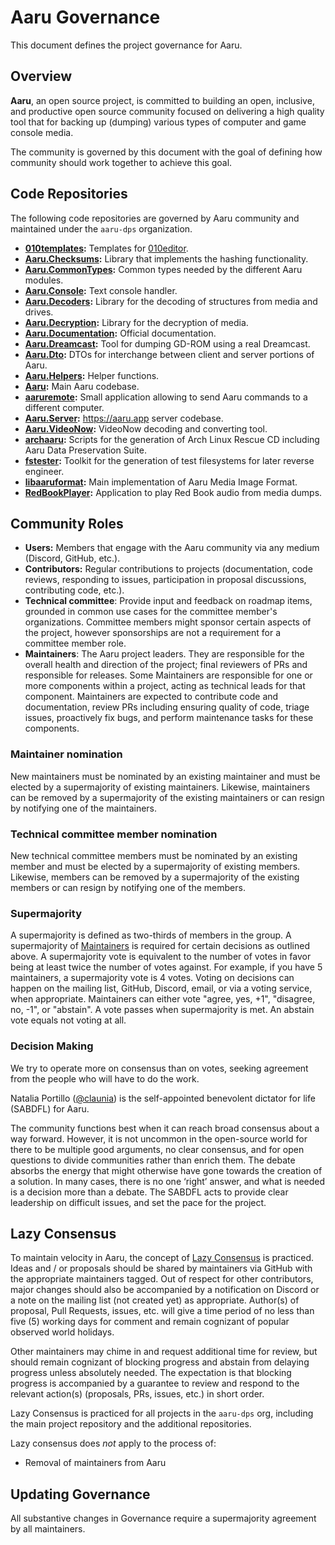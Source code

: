 # Aaru Governance

This document defines the project governance for Aaru.

## Overview

**Aaru**, an open source project, is committed to building an open, inclusive, and productive open source community
focused on delivering a high quality tool that for backing up (dumping) various types of computer and game console
media.

The community is governed by this document with the goal of defining how community should work together to achieve this
goal.

## Code Repositories

The following code repositories are governed by Aaru community and maintained under the `aaru-dps` organization.

* **[010templates](https://github.com/aaru-dps/010templates):** Templates
  for [010editor](https://www.sweetscape.com/010editor).
* **[Aaru.Checksums](https://github.com/aaru-dps/Aaru.Checksums):** Library that implements the hashing functionality.
* **[Aaru.CommonTypes](https://github.com/aaru-dps/Aaru.CommonTypes):** Common types needed by the different Aaru
  modules.
* **[Aaru.Console](https://github.com/aaru-dps/Aaru.Console):** Text console handler.
* **[Aaru.Decoders](https://github.com/aaru-dps/Aaru.Decoders):** Library for the decoding of structures from media and
  drives.
* **[Aaru.Decryption](https://github.com/aaru-dps/Aaru.Decryption):** Library for the decryption of media.
* **[Aaru.Documentation](https://github.com/aaru-dps/Aaru.Documentation):** Official documentation.
* **[Aaru.Dreamcast](https://github.com/aaru-dps/Aaru.Dreamcast):** Tool for dumping GD-ROM using a real Dreamcast.
* **[Aaru.Dto](https://github.com/aaru-dps/Aaru.Dto):** DTOs for interchange between client and server portions of Aaru.
* **[Aaru.Helpers](https://github.com/aaru-dps/Aaru.Helpers):** Helper functions.
* **[Aaru](https://github.com/aaru-dps/aaru):** Main Aaru codebase.
* **[aaruremote](https://github.com/aaru-dps/aaruremote):** Small application allowing to send Aaru commands to a
  different computer.
* **[Aaru.Server](https://github.com/aaru-dps/Aaru.Server):** https://aaru.app server codebase.
* **[Aaru.VideoNow](https://github.com/aaru-dps/Aaru.VideoNow):** VideoNow decoding and converting tool.
* **[archaaru](https://github.com/aaru-dps/archaaru):** Scripts for the generation of Arch Linux Rescue CD including
  Aaru Data Preservation Suite.
* **[fstester](https://github.com/aaru-dps/fstester):** Toolkit for the generation of test filesystems for later reverse
  engineer.
* **[libaaruformat](https://github.com/aaru-dps/libaaruformat):** Main implementation of Aaru Media Image Format.
* **[RedBookPlayer](https://github.com/aaru-dps/RedBookPlayer):** Application to play Red Book audio from media dumps.

## Community Roles

* **Users:** Members that engage with the Aaru community via any medium (Discord, GitHub, etc.).
* **Contributors:** Regular contributions to projects (documentation, code reviews, responding to issues, participation
  in proposal discussions, contributing code, etc.).
* **Technical committee**: Provide input and feedback on roadmap items, grounded in common use cases for the committee
  member's organizations. Committee members might sponsor certain aspects of the project, however sponsorships are not a
  requirement for a committee member role.
* **Maintainers**: The Aaru project leaders. They are responsible for the overall health and direction of the project;
  final reviewers of PRs and responsible for releases. Some Maintainers are responsible for one or more components
  within a project, acting as technical leads for that component. Maintainers are expected to contribute code and
  documentation, review PRs including ensuring quality of code, triage issues, proactively fix bugs, and perform
  maintenance tasks for these components.

### Maintainer nomination

New maintainers must be nominated by an existing maintainer and must be elected by a supermajority of existing
maintainers. Likewise, maintainers can be removed by a supermajority of the existing maintainers or can resign by
notifying one of the maintainers.

### Technical committee member nomination

New technical committee members must be nominated by an existing member and must be elected by a supermajority of
existing members. Likewise, members can be removed by a supermajority of the existing members or can resign by notifying
one of the members.

### Supermajority

A supermajority is defined as two-thirds of members in the group.
A supermajority of [Maintainers](MAINTAINERS.md) is required for certain decisions as outlined above. A supermajority
vote is equivalent to the number of votes in favor being at least twice the number of votes against. For example, if you
have 5 maintainers, a supermajority vote is 4 votes. Voting on decisions can happen on the mailing list, GitHub,
Discord, email, or via a voting service, when appropriate. Maintainers can either vote "agree, yes, +1", "disagree, no,
-1", or "abstain". A vote passes when supermajority is met. An abstain vote equals not voting at all.

### Decision Making

We try to operate more on consensus than on votes, seeking agreement from the people who will have to do the work.

Natalia Portillo ([@claunia](https://github.com/claunia)) is the self-appointed benevolent dictator for life (SABDFL)
for Aaru.

The community functions best when it can reach broad consensus about a way forward. However, it is not uncommon in the
open-source world for there to be multiple good arguments, no clear consensus, and for open questions to divide
communities rather than enrich them. The debate absorbs the energy that might otherwise have gone towards the creation
of a solution. In many cases, there is no one ‘right’ answer, and what is needed is a decision more than a debate. The
SABDFL acts to provide clear leadership on difficult issues, and set the pace for the project.

## Lazy Consensus

To maintain velocity in Aaru, the concept of [Lazy
Consensus](http://en.osswiki.info/concepts/lazy_consensus) is practiced. Ideas
and / or proposals should be shared by maintainers via
GitHub with the appropriate maintainers tagged. Out of respect for other contributors,
major changes should also be accompanied by a notification on Discord or a note on the
mailing list (not created yet) as appropriate. Author(s) of proposal, Pull Requests,
issues, etc. will give a time period of no less than five (5) working days for
comment and remain cognizant of popular observed world holidays.

Other maintainers may chime in and request additional time for review, but
should remain cognizant of blocking progress and abstain from delaying
progress unless absolutely needed. The expectation is that blocking progress
is accompanied by a guarantee to review and respond to the relevant action(s)
(proposals, PRs, issues, etc.) in short order.

Lazy Consensus is practiced for all projects in the `aaru-dps` org, including
the main project repository and the additional repositories.

Lazy consensus does _not_ apply to the process of:

* Removal of maintainers from Aaru

## Updating Governance

All substantive changes in Governance require a supermajority agreement by all maintainers.
